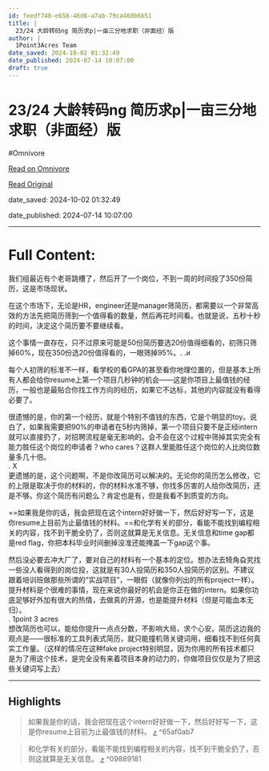 ```yaml
---
id: feedf748-e658-46d8-a7ab-79ca460b6b51
title: |
  23/24 大龄转码ng 简历求p|一亩三分地求职（非面经）版
author: |
  1Point3Acres Team
date_saved: 2024-10-02 01:32:49
date_published: 2024-07-14 10:07:00
draft: true
---
```


# 23/24 大龄转码ng 简历求p|一亩三分地求职（非面经）版
#Omnivore

[Read on Omnivore](https://omnivore.app/me/23-24-ng-p-1924bb77d1c)

[Read Original](https://www.1point3acres.com/bbs/thread-1055714-1-1.html)

date_saved: 2024-10-02 01:32:49

date_published: 2024-07-14 10:07:00

--- 

# Full Content: 

我们组最近有个老哥跳槽了，然后开了一个岗位，不到一周的时间投了350份简历，这是市场现状。  
  
在这个市场下，无论是HR，engineer还是manager筛简历，都需要以一个非常高效的方法先把简历筛到一个值得看的数量，然后再花时间看。也就是说，五秒十秒的时间，决定这个简历要不要继续看。  
  
这个事情一直存在，只不过原来可能是50份简历要选20份值得细看的，初筛只筛掉60%，现在350份选20份值得看的，一眼筛掉95%。. .и  
  
每个人初筛的标准不一样，看学校的看GPA的甚至看你地理位置的，但是基本上所有人都会给你resume上第一个项目几秒钟的机会——这是你项目上最值钱的经历，一般也是最贴合你找工作方向的经历，如果它不达标，其他的内容就没有看得必要了。  
  
很遗憾的是，你的第一个经历，就是个特别不值钱的东西，它是个明显的toy。说白了，如果我需要把90%的申请者在5秒内筛掉，第一个项目只要不是正经intern就可以直接扔了，对招聘流程是毫无影响的。会不会在这个过程中筛掉其实完全有能力胜任这个岗位的申请者？who cares？这群人里能胜任这个岗位的人比岗位数量多几十倍。  
. Χ  
更遗憾的是，这个问题啊，不是你改简历可以解决的。无论你的简历怎么修改，它的上限是取决于你的材料的，你的材料水准不够，你找多厉害的人给你改简历，还是不够。你这个简历有问题么？肯定也是有，但是我看不到质变的方向。  
  
==如果我是你的话，我会把现在这个intern好好做一下，然后好好写一下，这是你resume上目前为止最值钱的材料。==和化学有关的部分，看能不能找到编程相关的内容，找不到干脆全扔了，否则这就算是无关信息。无关信息和time gap都是red flag，你把本科毕业时间删掉没准还能掩盖一下gap这个事。  
  
然后没必要去冲大厂了，要对自己的材料有一个基本的定位。想办法去犄角旮旯找一些没人看得到的岗位投，这就是有30人投简历和350人投简历的区别。不建议跟着培训班做那些所谓的“实战项目”，一眼假（就像你列出的所有project一样）。提升材料是个很难的事情，现在来说你最好的机会是你正在做的intern。如果你功底足够好外加有很大的热情，去做真的开源，也是能提升材料（但是可能血本无归）。  
. 1point 3 acres  
想改简历也可以，能给你提升一点点分数，不影响大局，求个心安。简历这边我的观点是——很标准的工具列表式简历，就只能撞机筛关键词用，细看找不到任何真实工作量。（这样的情况在这种fake project特别明显，因为你用的所有技术都只是为了用这个技术，是完全没有来着项目本身的动力的，你做项目仅仅是为了把这些关键词写上去）

---

## Highlights

> 如果我是你的话，我会把现在这个intern好好做一下，然后好好写一下，这是你resume上目前为止最值钱的材料。 [⤴️](https://omnivore.app/me/23-24-ng-p-1924bb77d1c#65af0ab7-9da5-42a0-8957-785305e390db)  ^65af0ab7

> 和化学有关的部分，看能不能找到编程相关的内容，找不到干脆全扔了，否则这就算是无关信息。 [⤴️](https://omnivore.app/me/23-24-ng-p-1924bb77d1c#09889181-5307-4769-9ec4-74bcf07b5d75)  ^09889181

